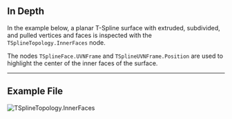 ## In Depth
In the example below, a planar T-Spline surface with extruded, subdivided, and pulled vertices and faces is inspected with the `TSplineTopology.InnerFaces` node.

The nodes `TSplineFace.UVNFrame` and `TSplineUVNFrame.Position` are used to highlight the center of the inner faces of the surface.
___
## Example File

![TSplineTopology.InnerFaces](./Autodesk.DesignScript.Geometry.TSpline.TSplineTopology.InnerFaces_img.jpg)
